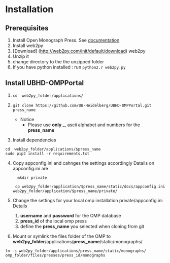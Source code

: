 # Installation

## Prerequisites
1. Install Open Monograph Press. See [documentation](http://pkp.sfu.ca/omp/README)
2. Install web2py
1. [Download] (http://web2py.com/init/default/download) web2py
2. Unzip it
3. change directory to the the unzipped folder
4. If you have python installed : run ```python2.7 web2py.py```

## Install UBHD-OMPPortal
1. ```cd  web2py_folder/applications/```

2. ```git clone https://github.com/UB-Heidelberg/UBHD-OMPPortal.git press_name```
    - Notice
        - Please  use  **only** **_**, ascii alphabet and numbers for the  **press_name** 
     
3. Install dependencies
```
cd  web2py_folder/applications/$press_name
sudo pip2 install -r requirements.txt
```     

4. Copy appconfig.ini and cahnges the settings accordingly Datails on appconfig.ini are

    ```   mkdir private ```

    ```  cp web2py_folder/application/$press_name/static/docs/appconfig.ini   web2py_folder/application/$press_name/private/     ```

5. Change the settings for your local omp installation private/appconfig.ini   [Details](https://github.com/UB-Heidelberg/UBHD-OMPPortal/blob/categories/static/docs/APPCONFIG.md)
    1. **username** and **password** for the OMP database
    2. **press_id** of the local omp press
    3. define the **press_name** you selected when cloning from git

6. Mount or symlink the files folder of the OMP  to **web2py_folder**/applications/**press_name**/static/monographs/

```
ln -s web2py_folder/applications/press_name/static/monographs/ omp_folder/files/presses/press_id/monographs

